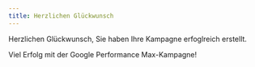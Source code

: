 ```yaml
---
title: Herzlichen Glückwunsch 
---
```


Herzlichen Glückwunsch, Sie haben Ihre Kampagne erfoglreich erstellt.

Viel Erfolg mit der Google Performance Max-Kampagne!